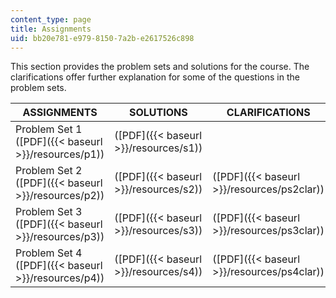```yaml
---
content_type: page
title: Assignments
uid: bb20e781-e979-8150-7a2b-e2617526c898
---
```


This section provides the problem sets and solutions for the course. The clarifications offer further explanation for some of the questions in the problem sets.

| ASSIGNMENTS | SOLUTIONS | CLARIFICATIONS |
| --- | --- | --- |
| Problem Set 1 ([PDF]({{< baseurl >}}/resources/p1)) | ([PDF]({{< baseurl >}}/resources/s1)) | &nbsp; |
| Problem Set 2 ([PDF]({{< baseurl >}}/resources/p2)) | ([PDF]({{< baseurl >}}/resources/s2)) | ([PDF]({{< baseurl >}}/resources/ps2clar)) |
| Problem Set 3 ([PDF]({{< baseurl >}}/resources/p3)) | ([PDF]({{< baseurl >}}/resources/s3)) | ([PDF]({{< baseurl >}}/resources/ps3clar)) |
| Problem Set 4 ([PDF]({{< baseurl >}}/resources/p4)) | ([PDF]({{< baseurl >}}/resources/s4)) | ([PDF]({{< baseurl >}}/resources/ps4clar))